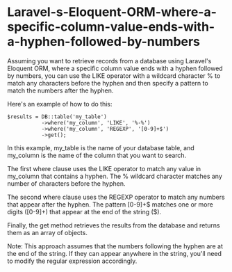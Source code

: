 # Laravel-s-Eloquent-ORM-where-a-specific-column-value-ends-with-a-hyphen-followed-by-numbers

Assuming you want to retrieve records from a database using Laravel's Eloquent ORM, where a specific column value ends with a hyphen followed by numbers, you can use the LIKE operator with a wildcard character % to match any characters before the hyphen and then specify a pattern to match the numbers after the hyphen.

Here's an example of how to do this:

```
$results = DB::table('my_table')
           ->where('my_column', 'LIKE', '%-%')
           ->where('my_column', 'REGEXP', '[0-9]+$')
           ->get();
```
In this example, my_table is the name of your database table, and my_column is the name of the column that you want to search.

The first where clause uses the LIKE operator to match any value in my_column that contains a hyphen. The % wildcard character matches any number of characters before the hyphen.

The second where clause uses the REGEXP operator to match any numbers that appear after the hyphen. The pattern [0-9]+$ matches one or more digits ([0-9]+) that appear at the end of the string ($).

Finally, the get method retrieves the results from the database and returns them as an array of objects.

Note: This approach assumes that the numbers following the hyphen are at the end of the string. If they can appear anywhere in the string, you'll need to modify the regular expression accordingly.
